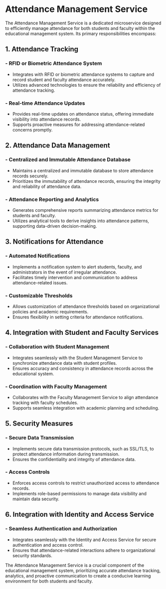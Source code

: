 # Attendance Management Service

The Attendance Management Service is a dedicated microservice designed to efficiently manage attendance for
both students and faculty within the educational management system. Its primary responsibilities encompass:

## 1. Attendance Tracking

### - RFID or Biometric Attendance System

- Integrates with RFID or biometric attendance systems to capture and record student and faculty attendance accurately.
- Utilizes advanced technologies to ensure the reliability and efficiency of attendance tracking.

### - Real-time Attendance Updates

- Provides real-time updates on attendance status, offering immediate visibility into attendance records.
- Supports proactive measures for addressing attendance-related concerns promptly.

## 2. Attendance Data Management

### - Centralized and Immutable Attendance Database

- Maintains a centralized and immutable database to store attendance records securely.
- Prioritizes the immutability of attendance records, ensuring the integrity and reliability of attendance data.

### - Attendance Reporting and Analytics

- Generates comprehensive reports summarizing attendance metrics for students and faculty.
- Utilizes analytical tools to derive insights into attendance patterns, supporting data-driven decision-making.

## 3. Notifications for Attendance

### - Automated Notifications

- Implements a notification system to alert students, faculty, and administrators in the event of irregular attendance.
- Facilitates timely intervention and communication to address attendance-related issues.

### - Customizable Thresholds

- Allows customization of attendance thresholds based on organizational policies and academic requirements.
- Ensures flexibility in setting criteria for attendance notifications.

## 4. Integration with Student and Faculty Services

### - Collaboration with Student Management

- Integrates seamlessly with the Student Management Service to synchronize attendance data with student profiles.
- Ensures accuracy and consistency in attendance records across the educational system.

### - Coordination with Faculty Management

- Collaborates with the Faculty Management Service to align attendance tracking with faculty schedules.
- Supports seamless integration with academic planning and scheduling.

## 5. Security Measures

### - Secure Data Transmission

- Implements secure data transmission protocols, such as SSL/TLS, to protect attendance information during transmission.
- Ensures the confidentiality and integrity of attendance data.

### - Access Controls

- Enforces access controls to restrict unauthorized access to attendance records.
- Implements role-based permissions to manage data visibility and maintain data security.

## 6. Integration with Identity and Access Service

### - Seamless Authentication and Authorization

- Integrates seamlessly with the Identity and Access Service for secure authentication and access control.
- Ensures that attendance-related interactions adhere to organizational security standards.

The Attendance Management Service is a crucial component of the educational management system, prioritizing accurate
attendance tracking, analytics, and proactive communication to create a conducive learning environment
for both students and faculty.
